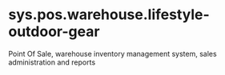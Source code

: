 # sys.pos.warehouse.lifestyle-outdoor-gear
Point Of Sale, warehouse inventory management system, sales administration and reports
